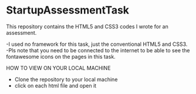 # StartupAssessmentTask
This  repository contains the HTML5 and CSS3 codes I wrote for an assessment.

-I used no framework for this task, just the conventional HTML5 and CSS3.
-Pls note that you need to be connected to the internet to be able to see the fontawesome icons on the pages in this task.

HOW TO VIEW ON YOUR LOCAL MACHINE
- Clone the repository to your local machine
- click on each html file and open it
